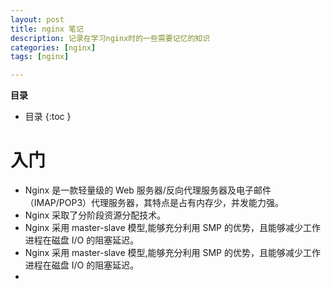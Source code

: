 ```yaml
---
layout: post
title: nginx 笔记
description: 记录在学习nginx时的一些需要记忆的知识
categories: [nginx]
tags: [nginx]

---
```


**目录**

* 目录
 {:toc  }


# 入门

- Nginx 是一款轻量级的 Web 服务器/反向代理服务器及电子邮件（IMAP/POP3）代理服务器，其特点是占有内存少，并发能力强。
- Nginx 采取了分阶段资源分配技术。
- Nginx 采用 master-slave 模型,能够充分利用 SMP 的优势，且能够减少工作进程在磁盘 I/O 的阻塞延迟。
- Nginx 采用 master-slave 模型,能够充分利用 SMP 的优势，且能够减少工作进程在磁盘 I/O 的阻塞延迟。
- 